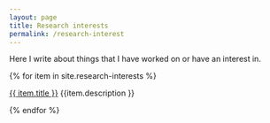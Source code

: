 ```yaml
---
layout: page
title: Research interests
permalink: /research-interest
---
```


Here I write about things that I have worked on or have an interest in.

{% for item in site.research-interests %}
  <p><a href="{{ item.url }}">{{ item.title }}</a> {{item.description }} </p>
{% endfor %}
